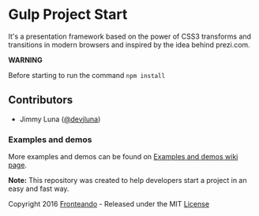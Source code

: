 Gulp Project Start
============

It's a presentation framework based on the power of CSS3 transforms and
transitions in modern browsers and inspired by the idea behind prezi.com.

**WARNING**

Before starting to run the command `npm install`

## Contributors
- Jimmy Luna ([@devjluna](https://github.com/devjluna))

### Examples and demos

More examples and demos can be found on [Examples and demos wiki page](http://github.com/bartaz/impress.js/wiki/Examples-and-demos).

**Note:** This repository was created to help developers start a project in an easy and fast way.

Copyright 2016 [Fronteando](http://github.com/fronteando) - Released under the MIT [License](LICENSE)
